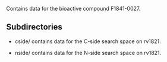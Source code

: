 Contains data for the bioactive compound F1841-0027.

## Subdirectories

- cside/ contains data for the C-side search space on rv1821.

- nside/ contains data for the N-side search space on rv1821.


